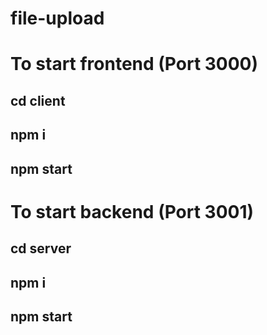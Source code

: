 # file-upload

# To start frontend (Port 3000)
   ## cd client
   ## npm i
   ## npm start

# To start backend (Port 3001)
  ## cd  server
  ## npm i
  ## npm start
